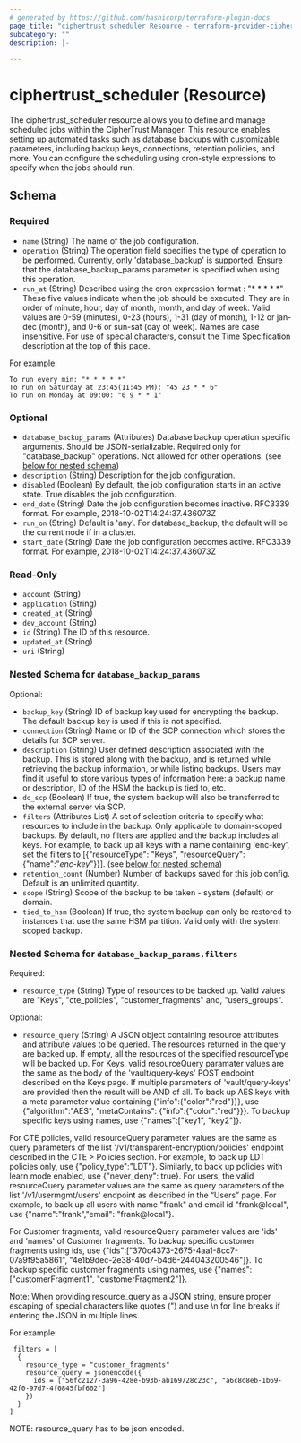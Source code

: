 ```yaml
---
# generated by https://github.com/hashicorp/terraform-plugin-docs
page_title: "ciphertrust_scheduler Resource - terraform-provider-ciphertrust"
subcategory: ""
description: |-
  
---
```


# ciphertrust_scheduler (Resource)

The ciphertrust_scheduler resource allows you to define and manage scheduled jobs within the CipherTrust Manager. This resource enables setting up automated tasks such as database backups with customizable parameters, including backup keys, connections, retention policies, and more. You can configure the scheduling using cron-style expressions to specify when the jobs should run.



<!-- schema generated by tfplugindocs -->
## Schema

### Required

- `name` (String) The name of the job configuration.
- `operation` (String) The operation field specifies the type of operation to be performed. Currently, only 'database_backup' is supported. Ensure that the database_backup_params parameter is specified when using this operation.
- `run_at` (String) Described using the cron expression format : "* * * * *" These five values indicate when the job should be executed. They are in order of minute, hour, day of month, month, and day of week. Valid values are 0-59 (minutes), 0-23 (hours), 1-31 (day of month), 1-12 or jan-dec (month), and 0-6 or sun-sat (day of week). Names are case insensitive. For use of special characters, consult the Time Specification description at the top of this page.

For example:

    To run every min: "* * * * *"
    To run on Saturday at 23:45(11:45 PM): "45 23 * * 6"
    To run on Monday at 09:00: "0 9 * * 1"

### Optional

- `database_backup_params` (Attributes) Database backup operation specific arguments. Should be JSON-serializable. Required only for "database_backup" operations. Not allowed for other operations. (see [below for nested schema](#nestedatt--database_backup_params))
- `description` (String) Description for the job configuration.
- `disabled` (Boolean) By default, the job configuration starts in an active state. True disables the job configuration.
- `end_date` (String) Date the job configuration becomes inactive. RFC3339 format. For example, 2018-10-02T14:24:37.436073Z
- `run_on` (String) Default is 'any'. For database_backup, the default will be the current node if in a cluster.
- `start_date` (String) Date the job configuration becomes active. RFC3339 format. For example, 2018-10-02T14:24:37.436073Z

### Read-Only

- `account` (String)
- `application` (String)
- `created_at` (String)
- `dev_account` (String)
- `id` (String) The ID of this resource.
- `updated_at` (String)
- `uri` (String)

<a id="nestedatt--database_backup_params"></a>
### Nested Schema for `database_backup_params`

Optional:

- `backup_key` (String) ID of backup key used for encrypting the backup. The default backup key is used if this is not specified.
- `connection` (String) Name or ID of the SCP connection which stores the details for SCP server.
- `description` (String) User defined description associated with the backup. This is stored along with the backup, and is returned while retrieving the backup information, or while listing backups. Users may find it useful to store various types of information here: a backup name or description, ID of the HSM the backup is tied to, etc.
- `do_scp` (Boolean) If true, the system backup will also be transferred to the external server via SCP.
- `filters` (Attributes List) A set of selection criteria to specify what resources to include in the backup. Only applicable to domain-scoped backups. By default, no filters are applied and the backup includes all keys. For example, to back up all keys with a name containing 'enc-key', set the filters to [{"resourceType": "Keys", "resourceQuery":{"name":"*enc-key*"}}]. (see [below for nested schema](#nestedatt--database_backup_params--filters))
- `retention_count` (Number) Number of backups saved for this job config. Default is an unlimited quantity.
- `scope` (String) Scope of the backup to be taken - system (default) or domain.
- `tied_to_hsm` (Boolean) If true, the system backup can only be restored to instances that use the same HSM partition. Valid only with the system scoped backup.

<a id="nestedatt--database_backup_params--filters"></a>
### Nested Schema for `database_backup_params.filters`

Required:

- `resource_type` (String) Type of resources to be backed up. Valid values are "Keys", "cte_policies", "customer_fragments" and, "users_groups".

Optional:

- `resource_query` (String) A JSON object containing resource attributes and attribute values to be queried. The resources returned in the query are backed up. If empty, all the resources of the specified resourceType will be backed up. For Keys, valid resourceQuery paramater values are the same as the body of the 'vault/query-keys' POST endpoint described on the Keys page. If multiple parameters of 'vault/query-keys' are provided then the result will be AND of all. To back up AES keys with a meta parameter value containing {"info":{"color":"red"}}}, use {"algorithm":"AES", "metaContains": {"info":{"color":"red"}}}. To backup specific keys using names, use {"names":["key1", "key2"]}.

For CTE policies, valid resourceQuery parameter values are the same as query parameters of the list '/v1/transparent-encryption/policies' endpoint described in the CTE > Policies section. For example, to back up LDT policies only, use {"policy_type":"LDT"}. Similarly, to back up policies with learn mode enabled, use {"never_deny": true}. For users, the valid resourceQuery parameter values are the same as query parameters of the list '/v1/usermgmt/users' endpoint as described in the “Users” page. For example, to back up all users with name "frank" and email id "frank@local", use {"name":"frank","email": "frank@local"}.

For Customer fragments, valid resourceQuery parameter values are 'ids' and 'names' of Customer fragments. To backup specific customer fragments using ids, use {"ids":["370c4373-2675-4aa1-8cc7-07a9f95a5861", "4e1b9dec-2e38-40d7-b4d6-244043200546"]}. To backup specific customer fragments using names, use {"names":["customerFragment1", "customerFragment2"]}.

Note: When providing resource_query as a JSON string, ensure proper escaping of special characters like quotes (") and use \n for line breaks if entering the JSON in multiple lines. 

For example:

     filters = [
      {
        resource_type = "customer_fragments"
        resource_query = jsonencode({
          ids = ["56fc2127-3a96-428e-b93b-ab169728c23c", "a6c8d8eb-1b69-42f0-97d7-4f0845fbf602"]
        })
      }
    ]
NOTE: resource_query has to be json encoded. 